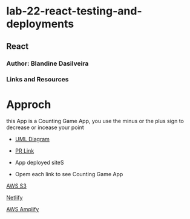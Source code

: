 
# lab-22-react-testing-and-deployments

##  React

### Author: Blandine Dasilveira

### Links and Resources


# Approch

this App is a Counting Game App, you use the minus or the plus sign to decrease or incease your point



- [UML Diagram](https://drive.google.com/file/d/1DuGaeakCAt_aMcZ0dszrAr5iT0jeASGW/view?usp=sharing)


- [PR Link](https://github.com/blandine-401javascript/lab-22-react-testing-and-deployments/pull/1)




-  App deployed siteS
- Opem each link to see Counting Game App  

[AWS S3](http://counter-game-app.s3-website-us-west-2.amazonaws.com/)



[Netlify](https://jovial-colden-909520.netlify.app/)

[AWS Amplify](https://lab22.dov637jytu7lf.amplifyapp.com/)
